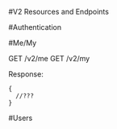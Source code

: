 #V2 Resources and Endpoints

#Authentication

#Me/My

GET /v2/me
GET /v2/my

Response:
```
{
  //???
}
```

#Users

